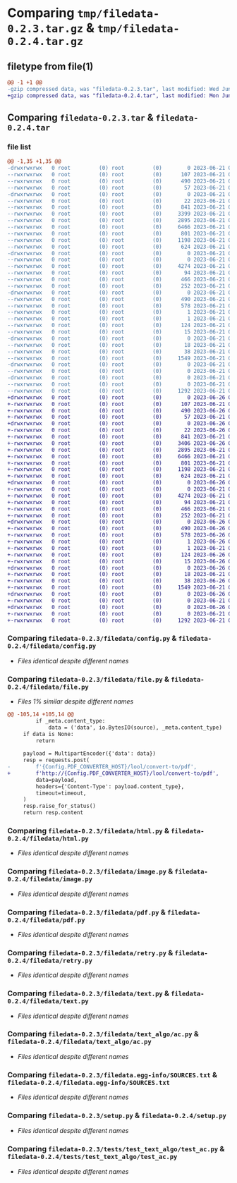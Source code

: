 # Comparing `tmp/filedata-0.2.3.tar.gz` & `tmp/filedata-0.2.4.tar.gz`

## filetype from file(1)

```diff
@@ -1 +1 @@
-gzip compressed data, was "filedata-0.2.3.tar", last modified: Wed Jun 21 03:25:51 2023, max compression
+gzip compressed data, was "filedata-0.2.4.tar", last modified: Mon Jun 26 00:53:43 2023, max compression
```

## Comparing `filedata-0.2.3.tar` & `filedata-0.2.4.tar`

### file list

```diff
@@ -1,35 +1,35 @@
-drwxrwxrwx   0 root         (0) root         (0)        0 2023-06-21 03:25:51.970338 filedata-0.2.3/
--rwxrwxrwx   0 root         (0) root         (0)      107 2023-06-21 00:08:49.000000 filedata-0.2.3/MANIFEST.in
--rwxrwxrwx   0 root         (0) root         (0)      490 2023-06-21 03:25:51.970338 filedata-0.2.3/PKG-INFO
--rwxrwxrwx   0 root         (0) root         (0)       57 2023-06-21 00:08:49.000000 filedata-0.2.3/README.rst
-drwxrwxrwx   0 root         (0) root         (0)        0 2023-06-21 03:25:51.439215 filedata-0.2.3/filedata/
--rwxrwxrwx   0 root         (0) root         (0)       22 2023-06-21 03:10:15.000000 filedata-0.2.3/filedata/__init__.py
--rwxrwxrwx   0 root         (0) root         (0)      841 2023-06-21 00:08:49.000000 filedata-0.2.3/filedata/config.py
--rwxrwxrwx   0 root         (0) root         (0)     3399 2023-06-21 00:08:49.000000 filedata-0.2.3/filedata/file.py
--rwxrwxrwx   0 root         (0) root         (0)     2895 2023-06-21 00:08:49.000000 filedata-0.2.3/filedata/html.py
--rwxrwxrwx   0 root         (0) root         (0)     6466 2023-06-21 00:08:49.000000 filedata-0.2.3/filedata/image.py
--rwxrwxrwx   0 root         (0) root         (0)      801 2023-06-21 00:08:49.000000 filedata-0.2.3/filedata/pdf.py
--rwxrwxrwx   0 root         (0) root         (0)     1198 2023-06-21 00:08:49.000000 filedata-0.2.3/filedata/retry.py
--rwxrwxrwx   0 root         (0) root         (0)      624 2023-06-21 01:07:06.000000 filedata-0.2.3/filedata/text.py
-drwxrwxrwx   0 root         (0) root         (0)        0 2023-06-21 03:25:51.783080 filedata-0.2.3/filedata/text_algo/
--rwxrwxrwx   0 root         (0) root         (0)        0 2023-06-21 00:11:15.000000 filedata-0.2.3/filedata/text_algo/__init__.py
--rwxrwxrwx   0 root         (0) root         (0)     4274 2023-06-21 03:21:30.000000 filedata-0.2.3/filedata/text_algo/ac.py
--rwxrwxrwx   0 root         (0) root         (0)       94 2023-06-21 00:08:49.000000 filedata-0.2.3/filedata/time.py
--rwxrwxrwx   0 root         (0) root         (0)      466 2023-06-21 00:08:49.000000 filedata-0.2.3/filedata/utils.py
--rwxrwxrwx   0 root         (0) root         (0)      252 2023-06-21 00:08:49.000000 filedata-0.2.3/filedata/video.py
-drwxrwxrwx   0 root         (0) root         (0)        0 2023-06-21 03:25:51.704922 filedata-0.2.3/filedata.egg-info/
--rwxrwxrwx   0 root         (0) root         (0)      490 2023-06-21 03:25:50.000000 filedata-0.2.3/filedata.egg-info/PKG-INFO
--rwxrwxrwx   0 root         (0) root         (0)      578 2023-06-21 03:25:51.000000 filedata-0.2.3/filedata.egg-info/SOURCES.txt
--rwxrwxrwx   0 root         (0) root         (0)        1 2023-06-21 03:25:50.000000 filedata-0.2.3/filedata.egg-info/dependency_links.txt
--rwxrwxrwx   0 root         (0) root         (0)        1 2023-06-21 01:08:29.000000 filedata-0.2.3/filedata.egg-info/not-zip-safe
--rwxrwxrwx   0 root         (0) root         (0)      124 2023-06-21 03:25:50.000000 filedata-0.2.3/filedata.egg-info/requires.txt
--rwxrwxrwx   0 root         (0) root         (0)       15 2023-06-21 03:25:50.000000 filedata-0.2.3/filedata.egg-info/top_level.txt
-drwxrwxrwx   0 root         (0) root         (0)        0 2023-06-21 03:25:51.814346 filedata-0.2.3/requirements/
--rwxrwxrwx   0 root         (0) root         (0)       18 2023-06-21 00:08:49.000000 filedata-0.2.3/requirements/test.txt
--rwxrwxrwx   0 root         (0) root         (0)       38 2023-06-21 03:25:51.970338 filedata-0.2.3/setup.cfg
--rwxrwxrwx   0 root         (0) root         (0)     1549 2023-06-21 00:08:49.000000 filedata-0.2.3/setup.py
-drwxrwxrwx   0 root         (0) root         (0)        0 2023-06-21 03:25:51.845596 filedata-0.2.3/tests/
--rwxrwxrwx   0 root         (0) root         (0)        0 2023-06-21 00:08:49.000000 filedata-0.2.3/tests/__init__.py
-drwxrwxrwx   0 root         (0) root         (0)        0 2023-06-21 03:25:51.939338 filedata-0.2.3/tests/test_text_algo/
--rwxrwxrwx   0 root         (0) root         (0)        0 2023-06-21 00:58:58.000000 filedata-0.2.3/tests/test_text_algo/__init__.py
--rwxrwxrwx   0 root         (0) root         (0)     1292 2023-06-21 03:06:06.000000 filedata-0.2.3/tests/test_text_algo/test_ac.py
+drwxrwxrwx   0 root         (0) root         (0)        0 2023-06-26 00:53:43.913476 filedata-0.2.4/
+-rwxrwxrwx   0 root         (0) root         (0)      107 2023-06-21 00:08:49.000000 filedata-0.2.4/MANIFEST.in
+-rwxrwxrwx   0 root         (0) root         (0)      490 2023-06-26 00:53:43.911044 filedata-0.2.4/PKG-INFO
+-rwxrwxrwx   0 root         (0) root         (0)       57 2023-06-21 00:08:49.000000 filedata-0.2.4/README.rst
+drwxrwxrwx   0 root         (0) root         (0)        0 2023-06-26 00:53:43.644103 filedata-0.2.4/filedata/
+-rwxrwxrwx   0 root         (0) root         (0)       22 2023-06-26 00:52:56.000000 filedata-0.2.4/filedata/__init__.py
+-rwxrwxrwx   0 root         (0) root         (0)      841 2023-06-21 00:08:49.000000 filedata-0.2.4/filedata/config.py
+-rwxrwxrwx   0 root         (0) root         (0)     3406 2023-06-26 00:48:29.000000 filedata-0.2.4/filedata/file.py
+-rwxrwxrwx   0 root         (0) root         (0)     2895 2023-06-21 00:08:49.000000 filedata-0.2.4/filedata/html.py
+-rwxrwxrwx   0 root         (0) root         (0)     6466 2023-06-21 00:08:49.000000 filedata-0.2.4/filedata/image.py
+-rwxrwxrwx   0 root         (0) root         (0)      801 2023-06-21 00:08:49.000000 filedata-0.2.4/filedata/pdf.py
+-rwxrwxrwx   0 root         (0) root         (0)     1198 2023-06-21 00:08:49.000000 filedata-0.2.4/filedata/retry.py
+-rwxrwxrwx   0 root         (0) root         (0)      624 2023-06-21 01:07:06.000000 filedata-0.2.4/filedata/text.py
+drwxrwxrwx   0 root         (0) root         (0)        0 2023-06-26 00:53:43.800816 filedata-0.2.4/filedata/text_algo/
+-rwxrwxrwx   0 root         (0) root         (0)        0 2023-06-21 00:11:15.000000 filedata-0.2.4/filedata/text_algo/__init__.py
+-rwxrwxrwx   0 root         (0) root         (0)     4274 2023-06-21 03:21:30.000000 filedata-0.2.4/filedata/text_algo/ac.py
+-rwxrwxrwx   0 root         (0) root         (0)       94 2023-06-21 00:08:49.000000 filedata-0.2.4/filedata/time.py
+-rwxrwxrwx   0 root         (0) root         (0)      466 2023-06-21 00:08:49.000000 filedata-0.2.4/filedata/utils.py
+-rwxrwxrwx   0 root         (0) root         (0)      252 2023-06-21 00:08:49.000000 filedata-0.2.4/filedata/video.py
+drwxrwxrwx   0 root         (0) root         (0)        0 2023-06-26 00:53:43.753719 filedata-0.2.4/filedata.egg-info/
+-rwxrwxrwx   0 root         (0) root         (0)      490 2023-06-26 00:53:42.000000 filedata-0.2.4/filedata.egg-info/PKG-INFO
+-rwxrwxrwx   0 root         (0) root         (0)      578 2023-06-26 00:53:43.000000 filedata-0.2.4/filedata.egg-info/SOURCES.txt
+-rwxrwxrwx   0 root         (0) root         (0)        1 2023-06-26 00:53:42.000000 filedata-0.2.4/filedata.egg-info/dependency_links.txt
+-rwxrwxrwx   0 root         (0) root         (0)        1 2023-06-21 01:08:29.000000 filedata-0.2.4/filedata.egg-info/not-zip-safe
+-rwxrwxrwx   0 root         (0) root         (0)      124 2023-06-26 00:53:42.000000 filedata-0.2.4/filedata.egg-info/requires.txt
+-rwxrwxrwx   0 root         (0) root         (0)       15 2023-06-26 00:53:42.000000 filedata-0.2.4/filedata.egg-info/top_level.txt
+drwxrwxrwx   0 root         (0) root         (0)        0 2023-06-26 00:53:43.816652 filedata-0.2.4/requirements/
+-rwxrwxrwx   0 root         (0) root         (0)       18 2023-06-21 00:08:49.000000 filedata-0.2.4/requirements/test.txt
+-rwxrwxrwx   0 root         (0) root         (0)       38 2023-06-26 00:53:43.913476 filedata-0.2.4/setup.cfg
+-rwxrwxrwx   0 root         (0) root         (0)     1549 2023-06-21 00:08:49.000000 filedata-0.2.4/setup.py
+drwxrwxrwx   0 root         (0) root         (0)        0 2023-06-26 00:53:43.837291 filedata-0.2.4/tests/
+-rwxrwxrwx   0 root         (0) root         (0)        0 2023-06-21 00:08:49.000000 filedata-0.2.4/tests/__init__.py
+drwxrwxrwx   0 root         (0) root         (0)        0 2023-06-26 00:53:43.879794 filedata-0.2.4/tests/test_text_algo/
+-rwxrwxrwx   0 root         (0) root         (0)        0 2023-06-21 00:58:58.000000 filedata-0.2.4/tests/test_text_algo/__init__.py
+-rwxrwxrwx   0 root         (0) root         (0)     1292 2023-06-21 03:06:06.000000 filedata-0.2.4/tests/test_text_algo/test_ac.py
```

### Comparing `filedata-0.2.3/filedata/config.py` & `filedata-0.2.4/filedata/config.py`

 * *Files identical despite different names*

### Comparing `filedata-0.2.3/filedata/file.py` & `filedata-0.2.4/filedata/file.py`

 * *Files 1% similar despite different names*

```diff
@@ -105,14 +105,14 @@
         if _meta.content_type:
             data = ('data', io.BytesIO(source), _meta.content_type)
     if data is None:
         return
 
     payload = MultipartEncoder({'data': data})
     resp = requests.post(
-        f'{Config.PDF_CONVERTER_HOST}/lool/convert-to/pdf',
+        f'http://{Config.PDF_CONVERTER_HOST}/lool/convert-to/pdf',
         data=payload,
         headers={'Content-Type': payload.content_type},
         timeout=timeout,
     )
     resp.raise_for_status()
     return resp.content
```

### Comparing `filedata-0.2.3/filedata/html.py` & `filedata-0.2.4/filedata/html.py`

 * *Files identical despite different names*

### Comparing `filedata-0.2.3/filedata/image.py` & `filedata-0.2.4/filedata/image.py`

 * *Files identical despite different names*

### Comparing `filedata-0.2.3/filedata/pdf.py` & `filedata-0.2.4/filedata/pdf.py`

 * *Files identical despite different names*

### Comparing `filedata-0.2.3/filedata/retry.py` & `filedata-0.2.4/filedata/retry.py`

 * *Files identical despite different names*

### Comparing `filedata-0.2.3/filedata/text.py` & `filedata-0.2.4/filedata/text.py`

 * *Files identical despite different names*

### Comparing `filedata-0.2.3/filedata/text_algo/ac.py` & `filedata-0.2.4/filedata/text_algo/ac.py`

 * *Files identical despite different names*

### Comparing `filedata-0.2.3/filedata.egg-info/SOURCES.txt` & `filedata-0.2.4/filedata.egg-info/SOURCES.txt`

 * *Files identical despite different names*

### Comparing `filedata-0.2.3/setup.py` & `filedata-0.2.4/setup.py`

 * *Files identical despite different names*

### Comparing `filedata-0.2.3/tests/test_text_algo/test_ac.py` & `filedata-0.2.4/tests/test_text_algo/test_ac.py`

 * *Files identical despite different names*

